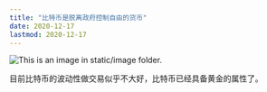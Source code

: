 ```yaml
---
title: "比特币是脱离政府控制自由的货币"
date: 2020-12-17
lastmod: 2020-12-17
---
```


![This is an image in `static/image` folder.](/image/btc.jpeg)

目前比特币的波动性做交易似乎不大好，比特币已经具备黄金的属性了。